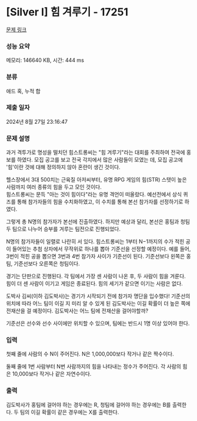 # [Silver I] 힘 겨루기 - 17251 

[문제 링크](https://www.acmicpc.net/problem/17251) 

### 성능 요약

메모리: 146640 KB, 시간: 444 ms

### 분류

애드 혹, 누적 합

### 제출 일자

2024년 8월 27일 23:16:47

### 문제 설명

<p>과거 격투가로 명성을 떨치던 힘스트롱씨는 "힘 겨루기"라는 대회를 주최하여 전국에 홍보를 하였다. 모집 공고를 보고 전국 각지에서 많은 사람들이 모였는 데, 모집 공고에 '힘'이란 것에 대해 정의하지 않아 혼란이 생긴 것이다.</p>

<p>헬스장에서 3대 500치는 근육질 아저씨부터, 유명 RPG 게임의 힘(STR) 스탯이 높은 사람까지 여러 종류의 힘을 두고 모인 것이다.<br>
힘스트롱씨는 문득 "아는 것이 힘이다"라는 유명 격언이 떠올랐다. 예선전에서 상식 퀴즈를 통해 참가자들의 힘을 수치화하였고, 이 수치를 통해 본선 참가자를 선정하기로 하였다.</p>

<p>그렇게 총 N명의 참가자가 본선에 진출하였다. 하지만 예상과 달리, 본선은 홍팀과 청팀 두 팀으로 나누어 승부를 겨루는 팀전으로 진행되었다.</p>

<p>N명의 참가자들이 일렬로 나란히 서 있다. 힘스트롱씨는 1부터 N−1까지의 수가 적힌 공이 들어있는 추첨 상자에서 무작위로 하나를 뽑아 기준선을 선정할 예정이다. 예를 들어, 3번이 적힌 공을 뽑으면 3번과 4번 참가자 사이가 기준선이 된다. 기준선보다 왼쪽은 홍팀, 기준선보다 오른쪽은 청팀이다.</p>

<p>경기는 단판으로 진행된다. 각 팀에서 가장 센 사람이 나온 후, 두 사람이 힘을 겨룬다. 힘이 더 센 사람이 이기고 게임은 종료된다. 힘의 세기가 같으면 이기는 사람은 없다.</p>

<p>도박사 김씨(이하 김도박사)는 경기가 시작되기 전에 참가자 명단을 입수했다! 기준선의 위치에 따라 어느 팀이 이길 지 미리 알 수 있게 된 김도박사는 이길 확률이 더 높은 쪽에 전재산을 걸 예정이다. 김도박사는 어느 팀에 전재산을 걸어야할까?</p>

<p>기준선은 선수와 선수 사이에만 위치할 수 있으며, 팀에는 반드시 1명 이상 있어야 한다.</p>

### 입력 

 <p>첫째 줄에 사람의 수 N이 주어진다. N은 1,000,000보다 작거나 같은 짝수이다.</p>

<p>둘째 줄에 1번 사람부터 N번 사람까지의 힘을 나타내는 정수가 주어진다. 각 사람의 힘은 10,000보다 작거나 같은 자연수이다.</p>

### 출력 

 <p>김도박사가 홍팀에 걸어야 하는 경우에는 R, 청팀에 걸어야 하는 경우에는 B를 출력한다. 두 팀의 이길 확률이 같은 경우에는 X를 출력한다.</p>

